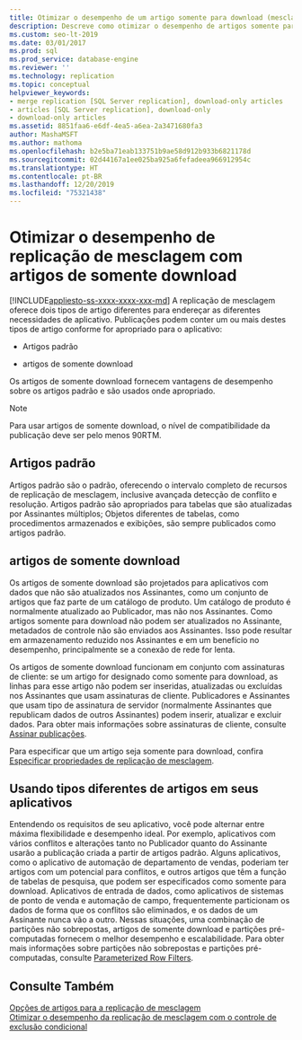 ```yaml
---
title: Otimizar o desempenho de um artigo somente para download (mesclagem)
description: Descreve como otimizar o desempenho de artigos somente para download usados pela replicação de mesclagem.
ms.custom: seo-lt-2019
ms.date: 03/01/2017
ms.prod: sql
ms.prod_service: database-engine
ms.reviewer: ''
ms.technology: replication
ms.topic: conceptual
helpviewer_keywords:
- merge replication [SQL Server replication], download-only articles
- articles [SQL Server replication], download-only
- download-only articles
ms.assetid: 8851faa6-e6df-4ea5-a6ea-2a3471680fa3
author: MashaMSFT
ms.author: mathoma
ms.openlocfilehash: b2e5ba71eab133751b9ae58d912b933b6821178d
ms.sourcegitcommit: 02d44167a1ee025ba925a6fefadeea966912954c
ms.translationtype: HT
ms.contentlocale: pt-BR
ms.lasthandoff: 12/20/2019
ms.locfileid: "75321438"
---
```

# <a name="optimize-merge-replication-performance-with-download-only-articles"></a>Otimizar o desempenho de replicação de mesclagem com artigos de somente download
[!INCLUDE[appliesto-ss-xxxx-xxxx-xxx-md](../../../includes/appliesto-ss-xxxx-xxxx-xxx-md.md)]
  A replicação de mesclagem oferece dois tipos de artigo diferentes para endereçar as diferentes necessidades de aplicativo. Publicações podem conter um ou mais destes tipos de artigo conforme for apropriado para o aplicativo:  
  
-   Artigos padrão  
  
-   artigos de somente download  
  
 Os artigos de somente download fornecem vantagens de desempenho sobre os artigos padrão e são usados onde apropriado.  
  
> [!NOTE]  
>  Para usar artigos de somente download, o nível de compatibilidade da publicação deve ser pelo menos 90RTM.  
  
## <a name="standard-articles"></a>Artigos padrão  
 Artigos padrão são o padrão, oferecendo o intervalo completo de recursos de replicação de mesclagem, inclusive avançada detecção de conflito e resolução. Artigos padrão são apropriados para tabelas que são atualizadas por Assinantes múltiplos; Objetos diferentes de tabelas, como procedimentos armazenados e exibições, são sempre publicados como artigos padrão.  
  
## <a name="download-only-articles"></a>artigos de somente download  
 Os artigos de somente download são projetados para aplicativos com dados que não são atualizados nos Assinantes, como um conjunto de artigos que faz parte de um catálogo de produto. Um catálogo de produto é normalmente atualizado ao Publicador, mas não nos Assinantes. Como artigos somente para download não podem ser atualizados no Assinante, metadados de controle não são enviados aos Assinantes. Isso pode resultar em armazenamento reduzido nos Assinantes e em um benefício no desempenho, principalmente se a conexão de rede for lenta.  
  
 Os artigos de somente download funcionam em conjunto com assinaturas de cliente: se um artigo for designado como somente para download, as linhas para esse artigo não podem ser inseridas, atualizadas ou excluídas nos Assinantes que usam assinaturas de cliente. Publicadores e Assinantes que usam tipo de assinatura de servidor (normalmente Assinantes que republicam dados de outros Assinantes) podem inserir, atualizar e excluir dados. Para obter mais informações sobre assinaturas de cliente, consulte [Assinar publicações](../../../relational-databases/replication/subscribe-to-publications.md).  
  
 Para especificar que um artigo seja somente para download, confira [Especificar propriedades de replicação de mesclagem](../../../relational-databases/replication/merge/specify-merge-replication-properties.md).  
  
## <a name="using-different-article-types-in-your-applications"></a>Usando tipos diferentes de artigos em seus aplicativos  
 Entendendo os requisitos de seu aplicativo, você pode alternar entre máxima flexibilidade e desempenho ideal. Por exemplo, aplicativos com vários conflitos e alterações tanto no Publicador quanto do Assinante usarão a publicação criada a partir de artigos padrão. Alguns aplicativos, como o aplicativo de automação de departamento de vendas, poderiam ter artigos com um potencial para conflitos, e outros artigos que têm a função de tabelas de pesquisa, que podem ser especificados como somente para download. Aplicativos de entrada de dados, como aplicativos de sistemas de ponto de venda e automação de campo, frequentemente particionam os dados de forma que os conflitos são eliminados, e os dados de um Assinante nunca vão a outro. Nessas situações, uma combinação de partições não sobrepostas, artigos de somente download e partições pré-computadas fornecem o melhor desempenho e escalabilidade. Para obter mais informações sobre partições não sobrepostas e partições pré-computadas, consulte [Parameterized Row Filters](../../../relational-databases/replication/merge/parameterized-filters-parameterized-row-filters.md).  
  
## <a name="see-also"></a>Consulte Também  
 [Opções de artigos para a replicação de mesclagem](../../../relational-databases/replication/merge/article-options-for-merge-replication.md)   
 [Otimizar o desempenho da replicação de mesclagem com o controle de exclusão condicional](../../../relational-databases/replication/merge/optimize-merge-replication-performance-with-conditional-delete-tracking.md)  
  
  
